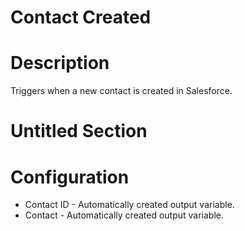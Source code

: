 ﻿# Contact Created

# Description

Triggers when a new contact is created in Salesforce.

# Untitled Section

# Configuration







* Contact ID - Automatically created output variable.
* Contact - Automatically created output variable.
